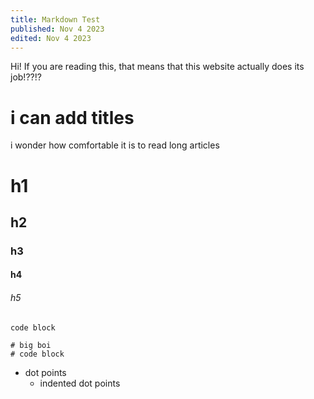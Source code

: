 ```yaml
---
title: Markdown Test
published: Nov 4 2023
edited: Nov 4 2023
---
```


Hi! If you are reading this, that means that this website actually does its job!??!?

# i can add titles
i wonder how comfortable it is to read long articles

# h1
## h2
### h3
#### h4
###### h5

`code block`
```
# big boi
# code block
```

- dot points
    - indented dot points